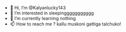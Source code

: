 - 👋 Hi, I’m @Kalyanlucky143
- 👀 I’m interested in sleepinggggggggggg
- 🌱 I’m currently learning nothing
- 📫 How to reach me  ?              kallu muskoni gattiga talchuko!

<!---
Kalyanlucky143/Kalyanlucky143 is a ✨ special ✨ repository because its `README.md` (this file) appears on your GitHub profile.
You can click the Preview link to take a look at your changes.
--->
